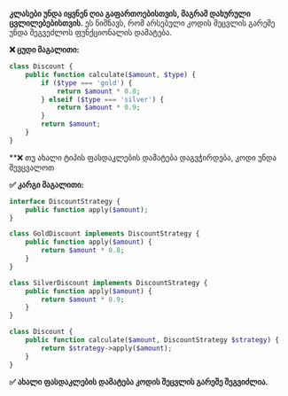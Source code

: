 **კლასები უნდა იყვნენ ღია გაფართოებისთვის, მაგრამ დახურული ცვლილებებისთვის.**
ეს ნიშნავს, რომ არსებული კოდის შეცვლის გარეშე უნდა შეგვეძლოს ფუნქციონალის დამატება.

**❌ ცუდი მაგალითი:**

```php
class Discount {
    public function calculate($amount, $type) {
        if ($type === 'gold') {
            return $amount * 0.8;
        } elseif ($type === 'silver') {
            return $amount * 0.9;
        }
        return $amount;
    }
}
```

**❌ თუ ახალი ტიპის ფასდაკლების დამატება დაგვჭირდება, კოდი უნდა შევცვალოთ


**✅ კარგი მაგალითი:**

```php
interface DiscountStrategy {
    public function apply($amount);
}

class GoldDiscount implements DiscountStrategy {
    public function apply($amount) {
        return $amount * 0.8;
    }
}

class SilverDiscount implements DiscountStrategy {
    public function apply($amount) {
        return $amount * 0.9;
    }
}

class Discount {
    public function calculate($amount, DiscountStrategy $strategy) {
        return $strategy->apply($amount);
    }
}
```

**✅ ახალი ფასდაკლების დამატება კოდის შეცვლის გარეშე შეგვიძლია.**
